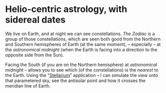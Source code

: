 # Helio-centric astrology, with sidereal dates
We live on Earth, and at night we can see constellations. *The Zodiac* is a group of those constellations, which are seen both good from the Northern and Southern hemispheres of Earth (at the same moment), – especially – at the *astronomical midnight* (when the Earth is facing into a direction to the opposite side from the Sun).

Facing the South (if you are on the Northern hemisphere) at *astronomical midnight* – allows you to see which (of the constellations) is the *nearest* to the Earth. Using the “[Stellarium](http://stellarium.org/)” application – I can simulate the view onto that parametered sky, see the antisolar point and how it crosses the meridian line of Earth.
